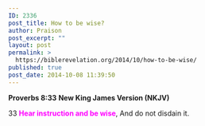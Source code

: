 ```yaml
---
ID: 2336
post_title: How to be wise?
author: Praison
post_excerpt: ""
layout: post
permalink: >
  https://biblerevelation.org/2014/10/how-to-be-wise/
published: true
post_date: 2014-10-08 11:39:50
---
```

<strong>Proverbs 8:33</strong>
<strong> New King James Version (NKJV)</strong>

33 <span style="color: #ff00ff;"><strong>Hear instruction and be wise</strong></span>,
And do not disdain it.